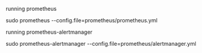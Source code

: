 running prometheus

sudo prometheus --config.file=prometheus/prometheus.yml

running prometheus-alertmanager

sudo prometheus-alertmanager --config.file=prometheus/alertmanager.yml


